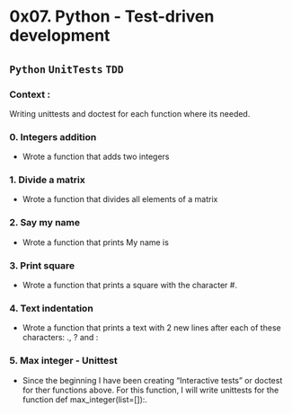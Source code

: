 # 0x07. Python - Test-driven development

## `Python` `UnitTests` `TDD`

### Context :
 Writing unittests and  doctest for each function where its needed.

###  0. Integers addition
* Wrote a function that adds two integers

### 1. Divide a matrix
* Wrote a function that divides all elements of a matrix

### 2. Say my name
* Wrote a function that prints My name is <first name> <last name>

### 3. Print square
* Wrote a function that prints a square with the character #.

### 4. Text indentation
* Wrote a function that prints a text with 2 new lines after each of these characters: ., ? and :

### 5. Max integer - Unittest
* Since the beginning I  have been creating “Interactive tests” or doctest for ther functions above. For this function, I  will write unittests for the function def max_integer(list=[]):.
